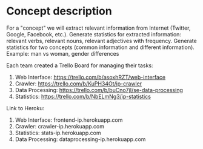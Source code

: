 # 	Concept description
For a "concept" we will extract relevant information from Internet (Twitter, Google, Facebook, etc.).
Generate statistics for extracted information: relevant verbs, relevant nouns, relevant adjectives with frequency.
Generate statistics for two concepts (common information and different information).
Example: man vs woman, gender differences

Each team created a Trello Board for managing their tasks:
1. Web Interface: https://trello.com/b/asoxhRZT/web-interface
2. Crawler: https://trello.com/b/KuPH34Ot/ip-crawler
3. Data Processing: https://trello.com/b/buCno7jI/se-data-processing
4. Statistics: https://trello.com/b/NbELmNg3/ip-statistics

Link to Heroku: 
1. Web Interface: frontend-ip.herokuapp.com
2. Crawler: crawler-ip.herokuapp.com
3. Statistics: stats-ip.herokuapp.com
4. Data Processing: dataprocessing-ip.herokuapp.com